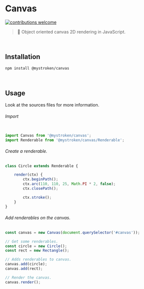 # Canvas

[![contributions welcome](https://img.shields.io/badge/contributions-welcome-brightgreen.svg?style=flat)](https://github.com/mystroken/canvas/issues)

> :kiwi_fruit: Object oriented canvas 2D rendering in JavaScript.

<br>

## Installation

```bash
npm install @mystroken/canvas
```

<br>

## Usage

Look at the sources files for more information.

###### Import

```javascript

import Canvas from '@mystroken/canvas';
import Renderable from '@mystroken/canvas/Renderable'; 
```

###### Create a renderable.

```javascript
class Circle extends Renderable {

    render(ctx) {
        ctx.beginPath();
        ctx.arc(110, 110, 25, Math.PI * 2, false);
        ctx.closePath();

        ctx.stroke();
    }
}
```

###### Add renderables on the canvas.

```javascript
const canvas = new Canvas(document.querySelector('#canvas'));

// Get some renderables.
const circle = new Circle();
const rect = new Rectangle();

// Adds renderables to canvas.
canvas.add(circle);
canvas.add(rect);

// Render the canvas.
canvas.render();
```
